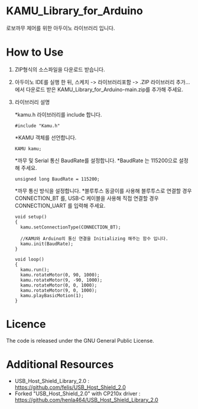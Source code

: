 # KAMU_Library_for_Arduino
로보까무 제어를 위한 아두이노 라이브러리 입니다.


# How to Use
1. ZIP형식의 소스파일을 다운로드 받습니다.
2. 아두이노 IDE를 실행 한 뒤,  스케치 -> 라이브러리포함 -> .ZIP 라이브러리 추가... 에서 다운로드 받은 KAMU_Library_for_Arduino-main.zip를 추가해 주세요.
3. 라이브러리 설명

   *kamu.h 라이브러리를 include 합니다.
   ```
   #include "Kamu.h"
   ```
   *KAMU 객체를 선언합니다.
   ```
   KAMU kamu;
   ```
   *까무 및 Serial 통신 BaudRate를 설정합니다.
   *BaudRate 는 115200으로 설정해 주세요.
   ```
   unsigned long BaudRate = 115200;
   ```
   *까무 통신 방식을 설정합니다.
   *블루투스 동글이를 사용해 블루투스로 연결할 경우 CONNECTION_BT 를,
   USB-C 케이블을 사용해 직접 연결할 경우 CONNECTION_UART 를 입력해 주세요.
   ```
   void setup()
   {
     kamu.setConnectionType(CONNECTION_BT);

     //KAMU와 Arduino의 통신 연결을 Initializing 해주는 함수 입니다.
     kamu.init(BaudRate);
   }
   ```
   
   ```
   void loop()
   {
     kamu.run();
     kamu.rotateMotor(0, 90, 1000);
     kamu.rotateMotor(9, -90, 1000);
     kamu.rotateMotor(0, 0, 1000);
     kamu.rotateMotor(9, 0, 1000);
     kamu.playBasicMotion(1);
   }
   ```
   
# Licence
The code is released under the GNU General Public License.


# Additional Resources
* USB_Host_Shield_Library_2.0  : <https://github.com/felis/USB_Host_Shield_2.0>
* Forked "USB_Host_Shield_2.0" with CP210x driver : <https://github.com/henla464/USB_Host_Shield_Library_2.0>
